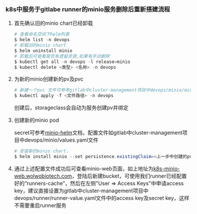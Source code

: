 ### k8s中服务于gitlabe runner的minio服务删除后重新搭建流程

1. 首先确认旧的minio chart已经卸载

   ```powershell
   # 查看命名空间下helm列表
   $ helm list -n devops
   # 卸载旧的minio chart
   $ helm uninstall minio
   # 卸载后可查看是否有遗留资源,如果有手动删除
   $ kubectl get all -n devops -l release=minio
   $ kubectl delete <类型> <名称> -n devops
   
   ```

2. 为新的minio创建新的pv及pvc

   ```powershell
   # 新建一个pvc 文件可参考gitlab中cluster-management项目中devops/minio/minio-pvc.yaml文件
   $ kubectl apply -f <文件路径> -n devops
   ```

   创建后，storageclass会自动为服务创建pv并绑定

3. 创建新的minio pod

   secret可参考[minio-helm](https://github.com/minio/minio/tree/master/helm/minio)文档，配置文件如gitlab中cluster-management项目中devops/minio/values.yaml文件

   ```powershell
   # 安装新的minio chart，
   $ helm install minio --set persistence.existingClaim=<上一步中创建的pvc名称> --set replicas=0 --set existingSecret=<创建的secret>  -f <配置文件路径，在这里主要给minio配置web页面> minio/minio -n devops
   ```

4. 通过上述配置文件成功后可查看minio-web页面，如上地址为[k8s-minio-web.wolwobiotech.com](k8s-minio-web.wolwobiotech.com)，登陆后新建bucket，可使用我们runner已经配置好的“runners-cache”，然后在左侧"User => Access Keys"中申请access key，建议直接设置为gitlab中cluster-management项目中devops/runner/runner-value.yaml文件中的access key及secret key，这样不需要重启runner服务